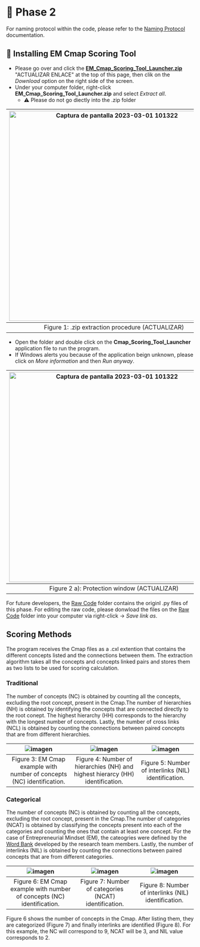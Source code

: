# :open_file_folder: Phase 2
For naming protocol within the code, please refer to the [Naming Protocol](https://github.com/RMejiaE/EM-Cmap-Scoring-Tool/blob/main/Phase%201/Naming%20Protocol.md) documentation.
## :wrench: Installing EM Cmap Scoring Tool
- Please go over and click the [**EM_Cmap_Scoring_Tool_Launcher.zip**](https://github.com/RMejiaE/EM-Cmap-Scoring-Tool/blob/main/Phase%201/EM_Cmap_Scoring_Tool_Launcher.zip) "ACTUALIZAR ENLACE" at the top of this page, then clik on the *Download* option on the right side of the screen.
- Under your computer folder, right-click **EM_Cmap_Scoring_Tool_Launcher.zip** and select *Extract all*.
  - :warning: Please do not go diectly into the .zip folder
  
| <img width="563" alt="Captura de pantalla 2023-03-01 101322" src="https://user-images.githubusercontent.com/78668372/223776969-f07bc721-ec6c-4edc-beee-e0263be39050.png"> |
| :-: |
| Figure 1: .zip extraction procedure (ACTUALIZAR) |

- Open the folder and double click on the **Cmap_Scoring_Tool_Launcher** application file to run the program.
- If Windows alerts you because of the application beign unknown, please click on *More information* and then *Run anyway*.

| <img width="563" alt="Captura de pantalla 2023-03-01 101322" src="https://user-images.githubusercontent.com/78668372/224074516-2b689602-805b-48e7-affd-0149b474207b.png"> | <img width="563" alt="Captura de pantalla 2023-03-01 101322" src="https://user-images.githubusercontent.com/78668372/224074782-b8429dd4-adbf-4614-b538-6eea69e693db.png"> | 
| :-: | :-: |
| Figure 2 a): Protection window (ACTUALIZAR) | Figure 2 b)): Running the application (ACTUALIZAR) |

For future developers, the [Raw Code](https://github.com/RMejiaE/EM-Cmap-Scoring-Tool/tree/main/Phase%202/Raw%20Code) folder contains the originl .py files of this phase. For editing the raw code, please donwload the files on the [Raw Code](https://github.com/RMejiaE/EM-Cmap-Scoring-Tool/tree/main/Phase%202/Raw%20Code) folder into your computer via right-click -> *Save link as*.

## Scoring Methods 
The program receives the Cmap files as a .cxl extention that contains the different concepts listed and the connections between them. The extraction algorithm takes all the concepts and concepts linked pairs and stores them as two lists to be used for scoring calculation.
### Traditional
The number of concepts (NC) is obtained by counting all the concepts, excluding the root concept, present in the Cmap.The number of hierarchies (NH) is obtained by identifying the concepts that are connected directly to the root conept. The highest hierarchy (HH) corresponds to the hierarchy with the longest number of concepts. Lastly, the number of cross links (NCL) is obtained by counting the connections between paired concepts that are from different hierarchies.

| ![imagen](https://user-images.githubusercontent.com/78668372/229618016-94668494-1f69-418b-9535-5520c98fda32.png) | ![imagen](https://user-images.githubusercontent.com/78668372/229618225-0650527c-9952-4f7c-af26-fb7dd75c95c5.png) | ![imagen](https://user-images.githubusercontent.com/78668372/229618261-4721051f-92f2-4f9b-9fdc-54e18428638a.png) |
| :-: | :-: | :-: |
| Figure 3: EM Cmap example with number of concepts (NC) identification. | Figure 4: Number of hierarchies (NH) and highest hierarcy (HH) identification. | Figure 5: Number of interlinks (NIL) identification. |

### Categorical
The number of concepts (NC) is obtained by counting all the concepts, excluding the root concept, present in the Cmap.The number of categories (NCAT) is obtained by classifying the concepts present into each of the categories and counting the ones that contain at least one concept. For the case of Entrepreneurial Mindset (EM), the cateogries were defined by the [Word Bank](https://github.com/RMejiaE/EM-Cmap-Scoring-Tool/blob/main/Phase%202/WordBank.csv) developed by the research team members. Lastly, the number of interlinks (NIL) is obtained by counting the connections between paired concepts that are from different categories.

| ![imagen](https://user-images.githubusercontent.com/78668372/229618016-94668494-1f69-418b-9535-5520c98fda32.png) | ![imagen](https://user-images.githubusercontent.com/78668372/229618225-0650527c-9952-4f7c-af26-fb7dd75c95c5.png) | ![imagen](https://user-images.githubusercontent.com/78668372/229618261-4721051f-92f2-4f9b-9fdc-54e18428638a.png) |
| :-: | :-: | :-: |
| Figure 6: EM Cmap example with number of concepts (NC) identification. | Figure 7: Number of categories (NCAT) identification. | Figure 8: Number of interlinks (NIL) identification. |

Figure 6 shows the number of concepts in the Cmap. After listing them, they are categorized (Figure 7) and finally interlinks are identified (Figure 8).
For this example, the NC will correspond to 9, NCAT will be 3, and NIL value corresponds to 2.
